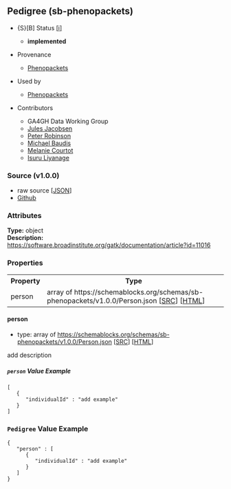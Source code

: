 
## Pedigree (sb-phenopackets)

* {S}[B] Status  [[i]](https://schemablocks.org/about/sb-status-levels.html)
    - __implemented__

* Provenance  

    - [Phenopackets](https://github.com/phenopackets/phenopacket-schema/blob/master/docs/pedigree.rst)  
* Used by  

    - [Phenopackets](https://github.com/phenopackets/phenopacket-schema/blob/master/docs/pedigree.rst)  

<!--more-->

* Contributors  

    - GA4GH Data Working Group  
    - [Jules Jacobsen](https://orcid.org/0000-0002-3265-15918)  
    - [Peter Robinson](https://orcid.org/0000-0002-0736-91998)  
    - [Michael Baudis](https://orcid.org/0000-0002-9903-4248)  
    - [Melanie Courtot](https://orcid.org/0000-0002-9551-6370)  
    - [Isuru Liyanage](https://orcid.org/0000-0002-4839-5158)  

### Source (v1.0.0)

* raw source [[JSON](./current/Pedigree.json)]
* [Github](https://github.com/ga4gh-schemablocks/sb-phenopackets/blob/master/schemas/Pedigree.yaml)

### Attributes
  
__Type:__ object  
__Description:__ https://software.broadinstitute.org/gatk/documentation/article?id=11016


### Properties

<table>
  <tr>
    <th>Property</th>
    <th>Type</th>
  </tr>
  <tr>
    <td>person</td>
    <td>array of https://schemablocks.org/schemas/sb-phenopackets/v1.0.0/Person.json [<a href="https://schemablocks.org/schemas/sb-phenopackets/v1.0.0/Person.json" target="_BLANK">SRC</a>] [<a href="https://schemablocks.org/schemas/sb-phenopackets/Person.html" target="_BLANK">HTML</a>]</td>
  </tr>

</table>


#### person

* type: array of https://schemablocks.org/schemas/sb-phenopackets/v1.0.0/Person.json [<a href="https://schemablocks.org/schemas/sb-phenopackets/v1.0.0/Person.json" target="_BLANK">SRC</a>] [<a href="https://schemablocks.org/schemas/sb-phenopackets/Person.html" target="_BLANK">HTML</a>]

add description

##### `person` Value Example  

```
[
   {
      "individualId" : "add example"
   }
]
```


### `Pedigree` Value Example  

```
{
   "person" : [
      {
         "individualId" : "add example"
      }
   ]
}
```

